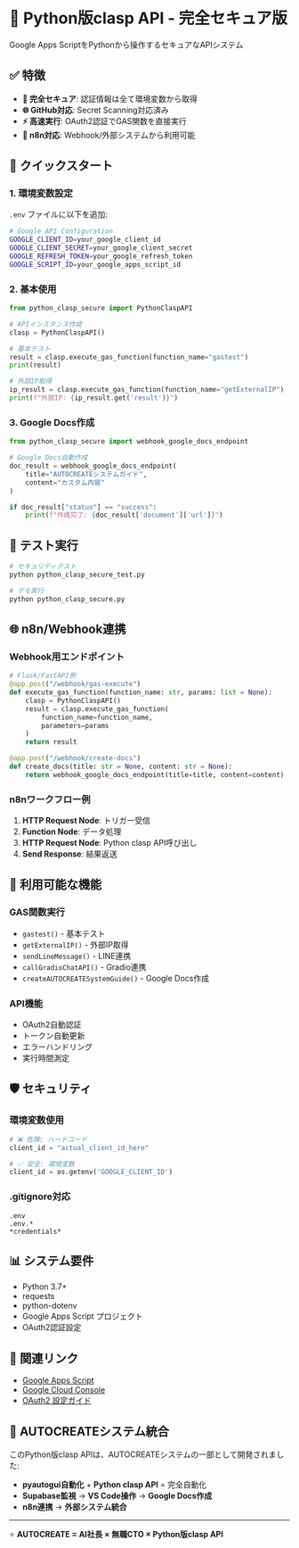 # 🐍 Python版clasp API - 完全セキュア版

Google Apps ScriptをPythonから操作するセキュアなAPIシステム

## ✅ 特徴

- **🔐 完全セキュア**: 認証情報は全て環境変数から取得
- **🌐 GitHub対応**: Secret Scanning対応済み
- **⚡ 高速実行**: OAuth2認証でGAS関数を直接実行
- **🎯 n8n対応**: Webhook/外部システムから利用可能

## 🚀 クイックスタート

### 1. 環境変数設定

`.env` ファイルに以下を追加:

```bash
# Google API Configuration
GOOGLE_CLIENT_ID=your_google_client_id
GOOGLE_CLIENT_SECRET=your_google_client_secret
GOOGLE_REFRESH_TOKEN=your_google_refresh_token
GOOGLE_SCRIPT_ID=your_google_apps_script_id
```

### 2. 基本使用

```python
from python_clasp_secure import PythonClaspAPI

# APIインスタンス作成
clasp = PythonClaspAPI()

# 基本テスト
result = clasp.execute_gas_function(function_name="gastest")
print(result)

# 外部IP取得
ip_result = clasp.execute_gas_function(function_name="getExternalIP")
print(f"外部IP: {ip_result.get('result')}")
```

### 3. Google Docs作成

```python
from python_clasp_secure import webhook_google_docs_endpoint

# Google Docs自動作成
doc_result = webhook_google_docs_endpoint(
    title="AUTOCREATEシステムガイド",
    content="カスタム内容"
)

if doc_result["status"] == "success":
    print(f"作成完了: {doc_result['document']['url']}")
```

## 🧪 テスト実行

```bash
# セキュリティテスト
python python_clasp_secure_test.py

# デモ実行
python python_clasp_secure.py
```

## 🌐 n8n/Webhook連携

### Webhook用エンドポイント

```python
# Flask/FastAPI例
@app.post("/webhook/gas-execute")
def execute_gas_function(function_name: str, params: list = None):
    clasp = PythonClaspAPI()
    result = clasp.execute_gas_function(
        function_name=function_name,
        parameters=params
    )
    return result

@app.post("/webhook/create-docs")
def create_docs(title: str = None, content: str = None):
    return webhook_google_docs_endpoint(title=title, content=content)
```

### n8nワークフロー例

1. **HTTP Request Node**: トリガー受信
2. **Function Node**: データ処理
3. **HTTP Request Node**: Python clasp API呼び出し
4. **Send Response**: 結果返送

## 🔧 利用可能な機能

### GAS関数実行
- `gastest()` - 基本テスト
- `getExternalIP()` - 外部IP取得
- `sendLineMessage()` - LINE連携
- `callGradioChatAPI()` - Gradio連携
- `createAUTOCREATESystemGuide()` - Google Docs作成

### API機能
- OAuth2自動認証
- トークン自動更新
- エラーハンドリング
- 実行時間測定

## 🛡️ セキュリティ

### 環境変数使用
```python
# ❌ 危険: ハードコード
client_id = "actual_client_id_here"

# ✅ 安全: 環境変数
client_id = os.getenv('GOOGLE_CLIENT_ID')
```

### .gitignore対応
```gitignore
.env
.env.*
*credentials*
```

## 📊 システム要件

- Python 3.7+
- requests
- python-dotenv
- Google Apps Script プロジェクト
- OAuth2認証設定

## 🔗 関連リンク

- [Google Apps Script](https://script.google.com/)
- [Google Cloud Console](https://console.cloud.google.com/)
- [OAuth2 設定ガイド](https://developers.google.com/identity/protocols/oauth2)

## 🎊 AUTOCREATEシステム統合

このPython版clasp APIは、AUTOCREATEシステムの一部として開発されました:

- **pyautogui自動化** + **Python clasp API** = 完全自動化
- **Supabase監視** → **VS Code操作** → **Google Docs作成**
- **n8n連携** → **外部システム統合**

---

⭐ **AUTOCREATE = AI社長 × 無職CTO × Python版clasp API**
